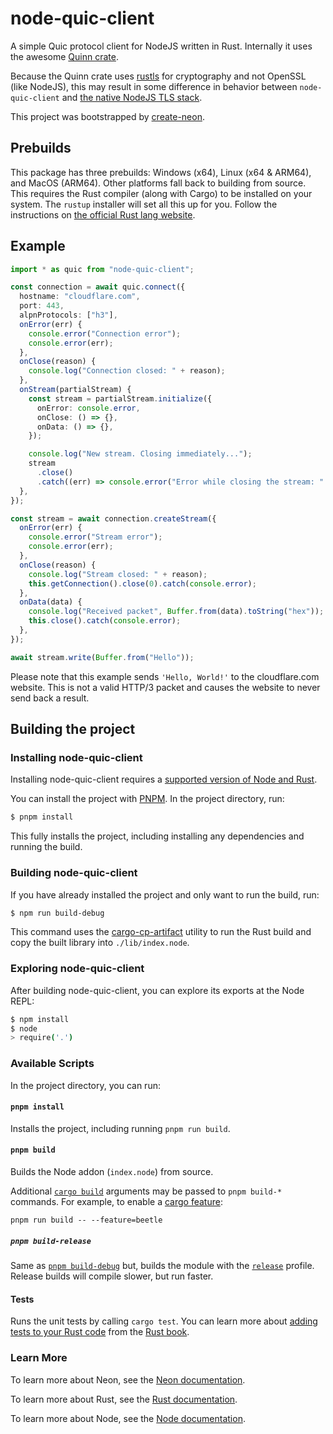 # node-quic-client

A simple Quic protocol client for NodeJS written in Rust. Internally it uses the awesome [Quinn crate](https://crates.io/crates/quinn).

Because the Quinn crate uses [rustls](https://crates.io/crates/rustls) for cryptography and not OpenSSL (like NodeJS), this may result in some difference in behavior between `node-quic-client` and [the native NodeJS TLS stack](https://nodejs.org/api/tls.html).

This project was bootstrapped by [create-neon](https://www.npmjs.com/package/create-neon).

## Prebuilds

This package has three prebuilds: Windows (x64), Linux (x64 & ARM64), and MacOS (ARM64). Other platforms fall back to building from source. This requires the Rust compiler (along with Cargo) to be installed on your system. The `rustup` installer will set all this up for you. Follow the instructions on [the official Rust lang website](https://www.rust-lang.org/learn/get-started).

## Example

```ts
import * as quic from "node-quic-client";

const connection = await quic.connect({
  hostname: "cloudflare.com",
  port: 443,
  alpnProtocols: ["h3"],
  onError(err) {
    console.error("Connection error");
    console.error(err);
  },
  onClose(reason) {
    console.log("Connection closed: " + reason);
  },
  onStream(partialStream) {
    const stream = partialStream.initialize({
      onError: console.error,
      onClose: () => {},
      onData: () => {},
    });

    console.log("New stream. Closing immediately...");
    stream
      .close()
      .catch((err) => console.error("Error while closing the stream: " + err));
  },
});

const stream = await connection.createStream({
  onError(err) {
    console.error("Stream error");
    console.error(err);
  },
  onClose(reason) {
    console.log("Stream closed: " + reason);
    this.getConnection().close(0).catch(console.error);
  },
  onData(data) {
    console.log("Received packet", Buffer.from(data).toString("hex"));
    this.close().catch(console.error);
  },
});

await stream.write(Buffer.from("Hello"));
```

Please note that this example sends `'Hello, World!'` to the cloudflare.com website. This is not a valid HTTP/3 packet and causes the website to never send back a result.

## Building the project

### Installing node-quic-client

Installing node-quic-client requires a [supported version of Node and Rust](https://github.com/neon-bindings/neon#platform-support).

You can install the project with [PNPM](https://pnpm.io). In the project directory, run:

```sh
$ pnpm install
```

This fully installs the project, including installing any dependencies and running the build.

### Building node-quic-client

If you have already installed the project and only want to run the build, run:

```sh
$ npm run build-debug
```

This command uses the [cargo-cp-artifact](https://github.com/neon-bindings/cargo-cp-artifact) utility to run the Rust build and copy the built library into `./lib/index.node`.

### Exploring node-quic-client

After building node-quic-client, you can explore its exports at the Node REPL:

```sh
$ npm install
$ node
> require('.')
```

### Available Scripts

In the project directory, you can run:

#### `pnpm install`

Installs the project, including running `pnpm run build`.

#### `pnpm build`

Builds the Node addon (`index.node`) from source.

Additional [`cargo build`](https://doc.rust-lang.org/cargo/commands/cargo-build.html) arguments may be passed to `pnpm build-*` commands. For example, to enable a [cargo feature](https://doc.rust-lang.org/cargo/reference/features.html):

```
pnpm run build -- --feature=beetle
```

##### `pnpm build-release`

Same as [`pnpm build-debug`](#npm-build) but, builds the module with the [`release`](https://doc.rust-lang.org/cargo/reference/profiles.html#release) profile. Release builds will compile slower, but run faster.

#### Tests

Runs the unit tests by calling `cargo test`. You can learn more about [adding tests to your Rust code](https://doc.rust-lang.org/book/ch11-01-writing-tests.html) from the [Rust book](https://doc.rust-lang.org/book/).

### Learn More

To learn more about Neon, see the [Neon documentation](https://neon-bindings.com).

To learn more about Rust, see the [Rust documentation](https://www.rust-lang.org).

To learn more about Node, see the [Node documentation](https://nodejs.org).
